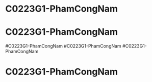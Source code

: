 # C0223G1-PhamCongNam
# C0223G1-PhamCongNam
#C0223G1-PhamCongNam
#C0223G1-PhamCongNam
#C0223G1-PhamCongNam
# C0223G1-PhamCongNam
